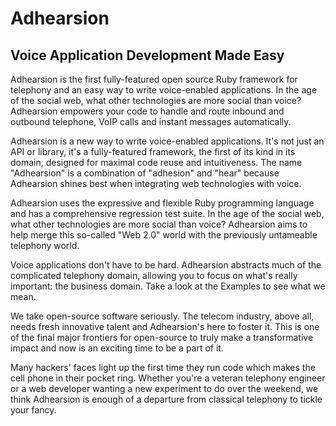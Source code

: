 # Adhearsion

## Voice Application Development Made Easy

Adhearsion is the first fully-featured open source Ruby framework for telephony and an easy way to write voice-enabled applications. In the age of the social web, what other technologies are more social than voice? Adhearsion empowers your code to handle and route inbound and outbound telephone, VoIP calls and instant messages automatically.

Adhearsion is a new way to write voice-enabled applications. It's not just an API or library, it's a fully-featured framework, the first of its kind in its domain, designed for maximal code reuse and intuitiveness. The name "Adhearsion" is a combination of "adhesion" and "hear" because Adhearsion shines best when integrating web technologies with voice.

Adhearsion uses the expressive and flexible Ruby programming language and has a comprehensive regression test suite. In the age of the social web, what other technologies are more social than voice? Adhearsion aims to help merge this so-called "Web 2.0" world with the previously untameable telephony world.

Voice applications don't have to be hard. Adhearsion abstracts much of the complicated telephony domain, allowing you to focus on what's really important: the business domain. Take a look at the Examples to see what we mean.

We take open-source software seriously. The telecom industry, above all, needs fresh innovative talent and Adhearsion's here to foster it. This is one of the final major frontiers for open-source to truly make a transformative impact and now is an exciting time to be a part of it.

Many hackers' faces light up the first time they run code which makes the cell phone in their pocket ring. Whether you're a veteran telephony engineer or a web developer wanting a new experiment to do over the weekend, we think Adhearsion is enough of a departure from classical telephony to tickle your fancy.
